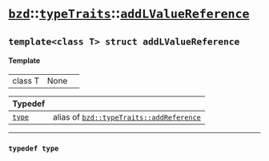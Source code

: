 # [`bzd`](../../../index.md)::[`typeTraits`](../../index.md)::[`addLValueReference`](../index.md)

## `template<class T> struct addLValueReference`

#### Template
||||
|---:|:---|:---|
|class T|None||

|Typedef||
|:---|:---|
|[`type`](./index.md)|alias of [`bzd::typeTraits::addReference`](../addreference/index.md)|
------
### `typedef type`

